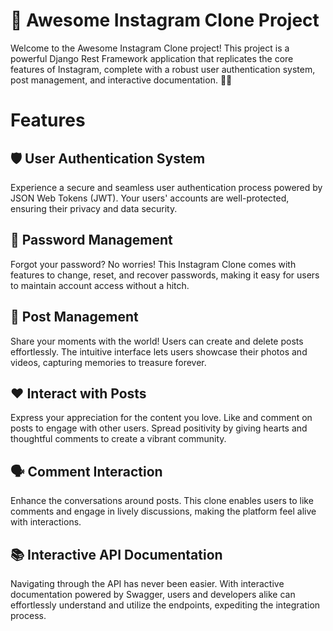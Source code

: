 # 🚀 Awesome Instagram Clone Project

 Welcome to the Awesome Instagram Clone project! This project is a powerful Django Rest Framework application that replicates the core features of Instagram, complete with a robust user authentication system, post management, and interactive documentation. 📸✨

# Features
## 🛡️ User Authentication System
Experience a secure and seamless user authentication process powered by JSON Web Tokens (JWT). 
Your users' accounts are well-protected, ensuring their privacy and data security.

## 🔑 Password Management
Forgot your password? No worries! This Instagram Clone comes with features to change, reset, and recover passwords, making it easy for users to maintain account access without a hitch.

## 📝 Post Management
 Share your moments with the world! Users can create and delete posts effortlessly.
 The intuitive interface lets users showcase their photos and videos, capturing memories to treasure forever.

## ❤️ Interact with Posts
 Express your appreciation for the content you love. Like and comment on posts to engage with other users. 
 Spread positivity by giving hearts and thoughtful comments to create a vibrant community.

## 🗣️ Comment Interaction
Enhance the conversations around posts. 
This clone enables users to like comments and engage in lively discussions, making the platform feel alive with interactions.

## 📚 Interactive API Documentation
 Navigating through the API has never been easier. With interactive documentation powered by Swagger, users and developers alike can effortlessly understand and utilize the endpoints, expediting the integration process.
